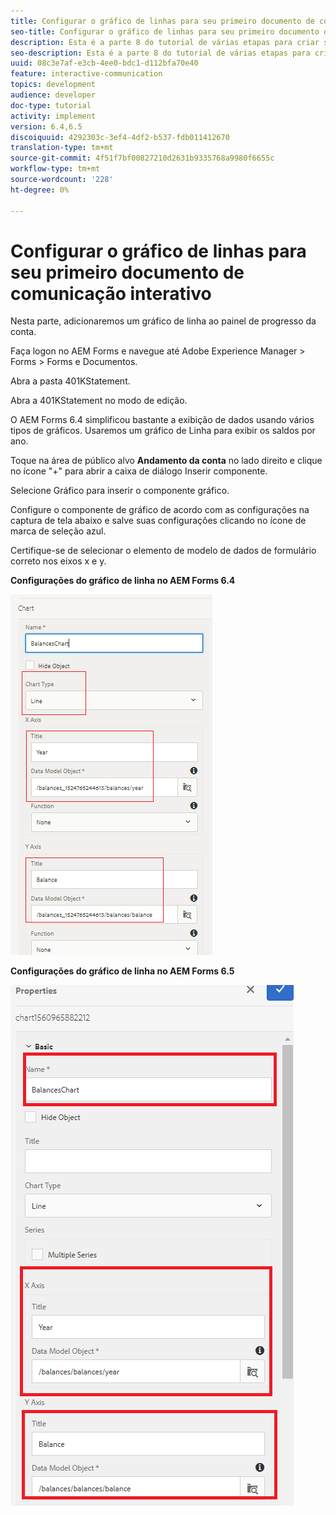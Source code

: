 ```yaml
---
title: Configurar o gráfico de linhas para seu primeiro documento de comunicação interativo
seo-title: Configurar o gráfico de linhas para seu primeiro documento de comunicação interativo
description: Esta é a parte 8 do tutorial de várias etapas para criar seu primeiro documento de comunicação interativo. Nesta parte, adicionaremos um gráfico de linha ao painel de progresso da conta.
seo-description: Esta é a parte 8 do tutorial de várias etapas para criar seu primeiro documento de comunicação interativo. Nesta parte, adicionaremos um gráfico de linha ao painel de progresso da conta.
uuid: 08c3e7af-e3cb-4ee0-bdc1-d112bfa70e40
feature: interactive-communication
topics: development
audience: developer
doc-type: tutorial
activity: implement
version: 6.4,6.5
discoiquuid: 4292303c-3ef4-4df2-b537-fdb011412670
translation-type: tm+mt
source-git-commit: 4f51f7bf00827210d2631b9335768a9980f6655c
workflow-type: tm+mt
source-wordcount: '228'
ht-degree: 0%

---
```



# Configurar o gráfico de linhas para seu primeiro documento de comunicação interativo

Nesta parte, adicionaremos um gráfico de linha ao painel de progresso da conta.

Faça logon no AEM Forms e navegue até Adobe Experience Manager > Forms > Forms e Documentos.

Abra a pasta 401KStatement.

Abra a 401KStatement no modo de edição.

O AEM Forms 6.4 simplificou bastante a exibição de dados usando vários tipos de gráficos. Usaremos um gráfico de Linha para exibir os saldos por ano.

Toque na área de público alvo **Andamento da conta** no lado direito e clique no ícone &quot;+&quot; para abrir a caixa de diálogo Inserir componente.

Selecione Gráfico para inserir o componente gráfico.

Configure o componente de gráfico de acordo com as configurações na captura de tela abaixo e salve suas configurações clicando no ícone de marca de seleção azul.

Certifique-se de selecionar o elemento de modelo de dados de formulário correto nos eixos x e y.

**Configurações do gráfico de linha no AEM Forms 6.4**

![linechart64](assets/linechart.png)

**Configurações do gráfico de linha no AEM Forms 6.5**

![linechart64](assets/linechart65.PNG)


